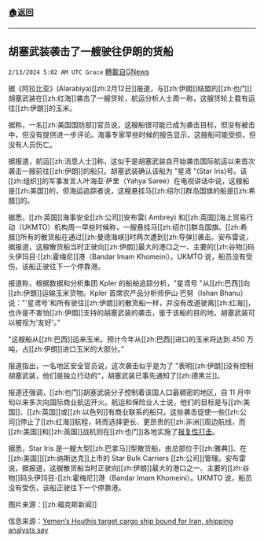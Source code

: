 ###  [:house:返回](README.md)
---


## 胡塞武装袭击了一艘驶往伊朗的货船
`2/13/2024 5:02 AM UTC Grace` [轉載自GNews](https://gnews.org/articles/2301912)

据《阿拉比亚》(Alarabiya)[[zh:2月12日]]报道，与[[zh:伊朗]]结盟的[[zh:也门]]胡塞武装在[[zh:红海]]袭击了一艘货轮，航运分析人士周一称，这艘货轮上载有运往[[zh:伊朗]]的玉米。

据称，一名[[zh:美国国防部]]官员说，这艘船很可能已成为袭击目标，但没有被击中，但没有提供进一步评论。海事专家早些时候的报告显示，这艘船可能受损，但没有人员伤亡。

据报道，航运[[zh:消息人士]]称，这似乎是胡塞武装自开始袭击国际航运以来首次袭击一艘前往[[zh:伊朗]]的船只。胡塞武装确认该船为 "星鸢 "(Star Iris)号。该[[zh:组织]]的军事发言人叶海亚·萨里（Yahya Saree）在电视讲话中说，这艘船是[[zh:美国]]的，但海运追踪者说，这艘悬挂马[[zh:绍尔]]群岛国旗的船是[[zh:希腊]]的。

据悉，[[zh:英国]]海事安全[[zh:公司]]安布雷( Ambrey) 和[[zh:英国]]海上贸易行动（UKMTO）机构周一早些时候称，一艘悬挂马[[zh:绍尔]]群岛国旗、[[zh:希腊]]所有的散货船在通过[[zh:曼德海峡]]时两次遭到[[zh:导弹]]袭击。安布雷说，据报道，这艘散货船当时正驶向[[zh:伊朗]]最大的港口之一、主要的[[zh:谷物]]码头伊玛目·[[zh:霍梅尼]]港（Bandar Imam Khomeini）。UKMTO 说，船员没有受伤，该船正驶往下一个停靠港。

报道称，根据数据和分析集团 Kpler 的船舶追踪分析，"星鸢号 "从[[zh:巴西]]向[[zh:伊朗]]运输玉米货物。Kpler 首席农产品分析师伊山·巴努（Ishan Bhanu）说："'星鸢号'和所有驶往[[zh:伊朗]]的散货船一样，并没有改道驶离[[zh:红海]]，也许是不害怕[[zh:伊朗]]支持的胡塞武装的袭击，鉴于该船的目的地，胡塞武装可以被视为'友好'。”

"这艘船从[[zh:巴西]]运来玉米。预计今年从[[zh:巴西]]进口的玉米将达到 450 万吨，占[[zh:伊朗]]进口玉米的大部分。”

报道指出，一名地区安全官员说，这次袭击似乎是为了 "表明[[zh:伊朗]]没有控制胡塞武装，他们是独立行动的"，胡塞武装已事先通知了[[zh:德黑兰]]。

报道还强调，[[zh:也门]]胡塞武装分子控制着该国人口最稠密的地区，自 11 月中旬以来多次向国际商业航运开火。航运和保险业人士说，他们的目标是与[[zh:美国]]、[[zh:英国]]或[[zh:以色列]]有商业联系的船只。这些袭击促使一些[[zh:公司]]停止了[[zh:红海]]航程，转而选择更长、更昂贵的[[zh:非洲]]周边航线，而[[zh:美国]]和[[zh:英国]]战机则在[[zh:也门]]各地实施了[报复性打击](https://gnews.org/m/2280098)。

据悉，Star Iris 是一艘大型[[zh:巴拿马]]型散货船，由总部位于[[zh:雅典]]、在[[zh:美国]][[zh:纳斯达克]]上市的 Star Bulk Carriers [[zh:公司]]管理。安布雷说，据报道，这艘散货船当时正驶向[[zh:伊朗]]最大的港口之一、主要的[[zh:谷物]]码头伊玛目\-[[zh:霍梅尼]]港（Bandar Imam Khomeini）。UKMTO 说，船员没有受伤，该船正驶往下一个停靠港。

图片来源：[[zh:福克斯新闻]]

信息来源：[Yemen’s Houthis target cargo ship bound for Iran, shipping analysts say](https://english.alarabiya.net/News/middle-east/2024/02/12/Vessel-reports-missile-attack-off-Yemen-s-coast-UK-maritime-security-agency)
